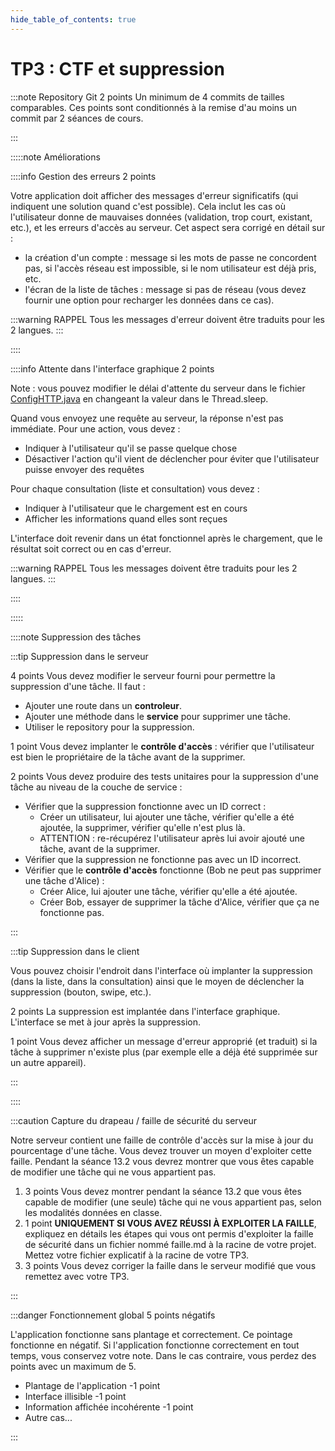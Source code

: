 ```yaml
---
hide_table_of_contents: true
---
```


# TP3 : CTF et suppression

:::note Repository Git &#8203;<Highlight color="tip">2 points</Highlight>
Un minimum de 4 commits de tailles comparables.
Ces points sont conditionnés à la remise d'au moins un commit par 2 séances de cours.

:::

:::::note Améliorations

<Row>

<Column>

::::info Gestion des erreurs &#8203;<Highlight color="tip">2 points</Highlight> 

Votre application doit afficher des messages d'erreur significatifs 
(qui indiquent une solution quand c'est possible). 
Cela inclut les cas où l'utilisateur donne de mauvaises données (validation, trop court, existant, etc.), 
et les erreurs d'accès au serveur. Cet aspect sera corrigé en détail sur :
- la création d'un compte : message si les mots de passe ne concordent pas, si l'accès réseau est impossible, si le nom utilisateur est déjà pris, etc.
- l'écran de la liste de tâches : message si pas de réseau (vous devez fournir une option pour recharger les données dans ce cas).

:::warning RAPPEL
Tous les messages d'erreur doivent être traduits pour les 2 langues.
:::

::::

</Column>

<Column>

::::info Attente dans l'interface graphique &#8203;<Highlight color="tip">2 points</Highlight>

Note : vous pouvez modifier le délai d'attente du serveur dans le fichier [ConfigHTTP.java](https://github.com/departement-info-cem/KickMyB-Server/blob/main/src/main/java/org/kickmyb/server/ConfigHTTP.java) en changeant la valeur dans le Thread.sleep.

Quand vous envoyez une requête au serveur, la réponse n'est pas immédiate. Pour une action, vous devez :

- Indiquer à l'utilisateur qu'il se passe quelque chose
- Désactiver l'action qu'il vient de déclencher pour éviter que l'utilisateur puisse envoyer des requêtes

Pour chaque consultation (liste et consultation) vous devez :

- Indiquer à l'utilisateur que le chargement est en cours
- Afficher les informations quand elles sont reçues

L'interface doit revenir dans un état fonctionnel après le chargement, que le résultat soit correct ou en cas d'erreur.

:::warning RAPPEL
Tous les messages doivent être traduits pour les 2 langues.
:::

::::

</Column>

</Row>

:::::

::::note Suppression des tâches

<Row>

<Column>

:::tip Suppression dans le serveur

<!-- <Row>

<Column> -->

&#8203;<Highlight color="tip">4 points</Highlight>
Vous devez modifier le serveur fourni pour permettre la suppression d'une tâche. Il faut :
- Ajouter une route dans un **controleur**.
- Ajouter une méthode dans le **service** pour supprimer une tâche.
- Utiliser le repository pour la suppression.

&#8203;<Highlight color="tip">1 point</Highlight>
Vous devez implanter le **contrôle d'accès** : vérifier que l'utilisateur est bien le propriétaire de la tâche avant de la supprimer.

<!-- </Column>

<Column> -->

&#8203;<Highlight color="tip">2 points</Highlight>
Vous devez produire des tests unitaires pour la suppression d'une tâche au niveau de la couche de service :
- Vérifier que la suppression fonctionne avec un ID correct :
    - Créer un utilisateur, lui ajouter une tâche, vérifier qu'elle a été ajoutée, la supprimer, vérifier qu'elle n'est plus là.
    - ATTENTION : re-récupérez l'utilisateur après lui avoir ajouté une tâche, avant de la supprimer.
- Vérifier que la suppression ne fonctionne pas avec un ID incorrect.
- Vérifier que le **contrôle d'accès** fonctionne (Bob ne peut pas supprimer une tâche d'Alice) :
    - Créer Alice, lui ajouter une tâche, vérifier qu'elle a été ajoutée.
    - Créer Bob, essayer de supprimer la tâche d'Alice, vérifier que ça ne fonctionne pas.

<!-- </Column>

</Row> -->

:::

</Column>

<Column>

:::tip Suppression dans le client

Vous pouvez choisir l'endroit dans l'interface où implanter la suppression (dans la liste, dans la consultation)
ainsi que le moyen de déclencher la suppression (bouton, swipe, etc.).

&#8203;<Highlight color="tip">2 points</Highlight> 
La suppression est implantée dans l'interface graphique. L'interface se met à jour après la suppression.

&#8203;<Highlight color="tip">1 point</Highlight>
Vous devez afficher un message d'erreur approprié (et traduit) si la tâche à supprimer n'existe plus (par exemple elle a déjà été supprimée sur un autre appareil).

:::

</Column>

</Row>

::::

<Row>

<Column>

:::caution Capture du drapeau / faille de sécurité du serveur

Notre serveur contient une faille de contrôle d'accès sur la mise à jour du pourcentage d'une tâche. Vous devez trouver un moyen d'exploiter cette faille. Pendant la séance 13.2 vous devrez montrer que vous êtes capable de modifier une tâche qui ne vous appartient pas.

1. &#8203;<Highlight color="tip">3 points</Highlight> Vous devez montrer pendant la séance 13.2 que vous êtes capable de modifier (une seule) tâche qui ne vous appartient pas, selon les modalités données en classe.
2. &#8203;<Highlight color="tip">1 point</Highlight> **UNIQUEMENT SI VOUS AVEZ RÉUSSI À EXPLOITER LA FAILLE**, expliquez en détails les étapes qui vous ont permis d'exploiter la faille de sécurité dans un fichier nommé faille.md à la racine de votre projet. Mettez votre fichier explicatif à la racine de votre TP3.
3. &#8203;<Highlight color="tip">3 points</Highlight> Vous devez corriger la faille dans le serveur modifié que vous remettez avec votre TP3.

:::

</Column>

<Column>

:::danger Fonctionnement global &#8203;<Highlight color="danger">5 points négatifs</Highlight>

L'application fonctionne sans plantage et correctement. Ce pointage fonctionne en négatif. Si l'application fonctionne correctement en tout temps, vous conservez votre note. Dans le cas contraire, vous perdez des points avec un maximum de 5.

- Plantage de l'application <Highlight color="danger">-1 point</Highlight>
- Interface illisible <Highlight color="danger">-1 point</Highlight>
- Information affichée incohérente <Highlight color="danger">-1 point</Highlight>
- Autre cas...

:::

</Column>

</Row>
